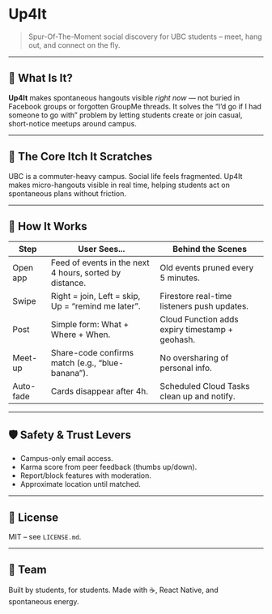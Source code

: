 # Up4It

> Spur-Of-The-Moment social discovery for UBC students – meet, hang out, and connect on the fly.

---

## 🚀 What Is It?

**Up4It** makes spontaneous hangouts visible *right now* — not buried in Facebook groups or forgotten GroupMe threads. It solves the “I’d go if I had someone to go with” problem by letting students create or join casual, short-notice meetups around campus.

---

## 🎯 The Core Itch It Scratches

UBC is a commuter-heavy campus. Social life feels fragmented. Up4It makes micro-hangouts visible in real time, helping students act on spontaneous plans without friction.

---

## 🧭 How It Works

| Step       | User Sees...                                                       | Behind the Scenes |
|------------|--------------------------------------------------------------------|-------------------|
| Open app   | Feed of events in the next 4 hours, sorted by distance.            | Old events pruned every 5 minutes. |
| Swipe      | Right = join, Left = skip, Up = “remind me later”.                | Firestore real-time listeners push updates. |
| Post       | Simple form: What + Where + When.                                 | Cloud Function adds expiry timestamp + geohash. |
| Meet-up    | Share-code confirms match (e.g., “blue-banana”).                   | No oversharing of personal info. |
| Auto-fade  | Cards disappear after 4h.                                          | Scheduled Cloud Tasks clean up and notify. |

---

## 🛡️ Safety & Trust Levers

- Campus-only email access.
- Karma score from peer feedback (thumbs up/down).
- Report/block features with moderation.
- Approximate location until matched.

---

## 📄 License

MIT – see `LICENSE.md`.

---

## 👥 Team

Built by students, for students. Made with ☕, React Native, and spontaneous energy.

